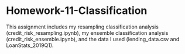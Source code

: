 # Homework-11-Classification
This assignment includes my resampling classification analysis (credit_risk_resampling.ipynb), my ensemble classification analysis (credit_risk_ensemble.ipynb), and the data I used (lending_data.csv and LoanStats_2019Q1).
